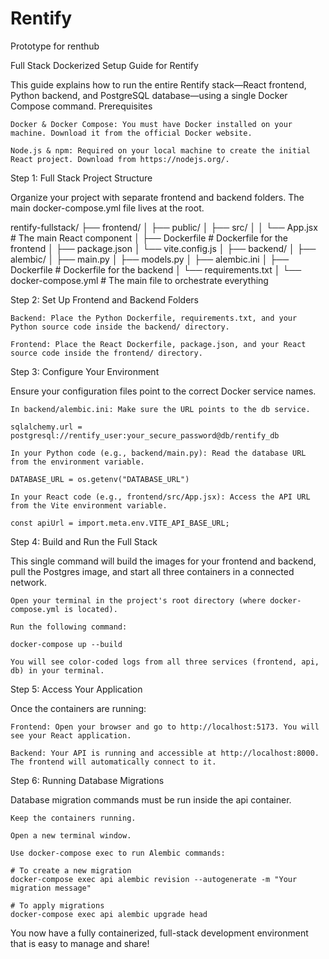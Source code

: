 # Rentify
Prototype for renthub

Full Stack Dockerized Setup Guide for Rentify

This guide explains how to run the entire Rentify stack—React frontend, Python backend, and PostgreSQL database—using a single Docker Compose command.
Prerequisites

    Docker & Docker Compose: You must have Docker installed on your machine. Download it from the official Docker website.

    Node.js & npm: Required on your local machine to create the initial React project. Download from https://nodejs.org/.

Step 1: Full Stack Project Structure

Organize your project with separate frontend and backend folders. The main docker-compose.yml file lives at the root.

rentify-fullstack/
├── frontend/
│   ├── public/
│   ├── src/
│   │   └── App.jsx         # The main React component
│   ├── Dockerfile          # Dockerfile for the frontend
│   ├── package.json
│   └── vite.config.js
│
├── backend/
│   ├── alembic/
│   ├── main.py
│   ├── models.py
│   ├── alembic.ini
│   ├── Dockerfile          # Dockerfile for the backend
│   └── requirements.txt
│
└── docker-compose.yml      # The main file to orchestrate everything

Step 2: Set Up Frontend and Backend Folders

    Backend: Place the Python Dockerfile, requirements.txt, and your Python source code inside the backend/ directory.

    Frontend: Place the React Dockerfile, package.json, and your React source code inside the frontend/ directory.

Step 3: Configure Your Environment

Ensure your configuration files point to the correct Docker service names.

    In backend/alembic.ini: Make sure the URL points to the db service.

    sqlalchemy.url = postgresql://rentify_user:your_secure_password@db/rentify_db

    In your Python code (e.g., backend/main.py): Read the database URL from the environment variable.

    DATABASE_URL = os.getenv("DATABASE_URL")

    In your React code (e.g., frontend/src/App.jsx): Access the API URL from the Vite environment variable.

    const apiUrl = import.meta.env.VITE_API_BASE_URL;

Step 4: Build and Run the Full Stack

This single command will build the images for your frontend and backend, pull the Postgres image, and start all three containers in a connected network.

    Open your terminal in the project's root directory (where docker-compose.yml is located).

    Run the following command:

    docker-compose up --build

    You will see color-coded logs from all three services (frontend, api, db) in your terminal.

Step 5: Access Your Application

Once the containers are running:

    Frontend: Open your browser and go to http://localhost:5173. You will see your React application.

    Backend: Your API is running and accessible at http://localhost:8000. The frontend will automatically connect to it.

Step 6: Running Database Migrations

Database migration commands must be run inside the api container.

    Keep the containers running.

    Open a new terminal window.

    Use docker-compose exec to run Alembic commands:

    # To create a new migration
    docker-compose exec api alembic revision --autogenerate -m "Your migration message"

    # To apply migrations
    docker-compose exec api alembic upgrade head

You now have a fully containerized, full-stack development environment that is easy to manage and share!
